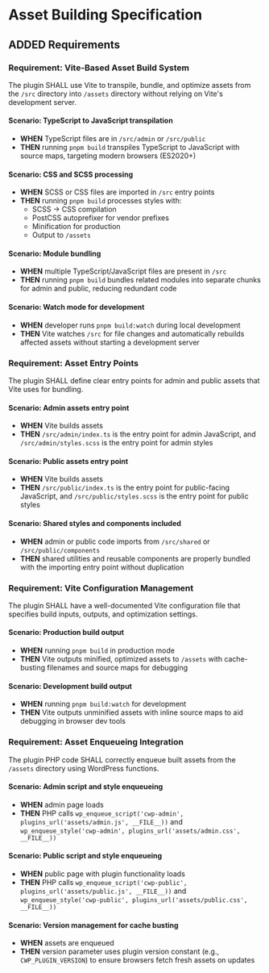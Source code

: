 # Asset Building Specification

## ADDED Requirements

### Requirement: Vite-Based Asset Build System
The plugin SHALL use Vite to transpile, bundle, and optimize assets from the `/src` directory into `/assets` directory without relying on Vite's development server.

#### Scenario: TypeScript to JavaScript transpilation
- **WHEN** TypeScript files are in `/src/admin` or `/src/public`
- **THEN** running `pnpm build` transpiles TypeScript to JavaScript with source maps, targeting modern browsers (ES2020+)

#### Scenario: CSS and SCSS processing
- **WHEN** SCSS or CSS files are imported in `/src` entry points
- **THEN** running `pnpm build` processes styles with:
  - SCSS → CSS compilation
  - PostCSS autoprefixer for vendor prefixes
  - Minification for production
  - Output to `/assets`

#### Scenario: Module bundling
- **WHEN** multiple TypeScript/JavaScript files are present in `/src`
- **THEN** running `pnpm build` bundles related modules into separate chunks for admin and public, reducing redundant code

#### Scenario: Watch mode for development
- **WHEN** developer runs `pnpm build:watch` during local development
- **THEN** Vite watches `/src` for file changes and automatically rebuilds affected assets without starting a development server

### Requirement: Asset Entry Points
The plugin SHALL define clear entry points for admin and public assets that Vite uses for bundling.

#### Scenario: Admin assets entry point
- **WHEN** Vite builds assets
- **THEN** `/src/admin/index.ts` is the entry point for admin JavaScript, and `/src/admin/styles.scss` is the entry point for admin styles

#### Scenario: Public assets entry point
- **WHEN** Vite builds assets
- **THEN** `/src/public/index.ts` is the entry point for public-facing JavaScript, and `/src/public/styles.scss` is the entry point for public styles

#### Scenario: Shared styles and components included
- **WHEN** admin or public code imports from `/src/shared` or `/src/public/components`
- **THEN** shared utilities and reusable components are properly bundled with the importing entry point without duplication

### Requirement: Vite Configuration Management
The plugin SHALL have a well-documented Vite configuration file that specifies build inputs, outputs, and optimization settings.

#### Scenario: Production build output
- **WHEN** running `pnpm build` in production mode
- **THEN** Vite outputs minified, optimized assets to `/assets` with cache-busting filenames and source maps for debugging

#### Scenario: Development build output
- **WHEN** running `pnpm build:watch` for development
- **THEN** Vite outputs unminified assets with inline source maps to aid debugging in browser dev tools

### Requirement: Asset Enqueueing Integration
The plugin PHP code SHALL correctly enqueue built assets from the `/assets` directory using WordPress functions.

#### Scenario: Admin script and style enqueueing
- **WHEN** admin page loads
- **THEN** PHP calls `wp_enqueue_script('cwp-admin', plugins_url('assets/admin.js', __FILE__))` and `wp_enqueue_style('cwp-admin', plugins_url('assets/admin.css', __FILE__))`

#### Scenario: Public script and style enqueueing
- **WHEN** public page with plugin functionality loads
- **THEN** PHP calls `wp_enqueue_script('cwp-public', plugins_url('assets/public.js', __FILE__))` and `wp_enqueue_style('cwp-public', plugins_url('assets/public.css', __FILE__))`

#### Scenario: Version management for cache busting
- **WHEN** assets are enqueued
- **THEN** version parameter uses plugin version constant (e.g., `CWP_PLUGIN_VERSION`) to ensure browsers fetch fresh assets on updates

